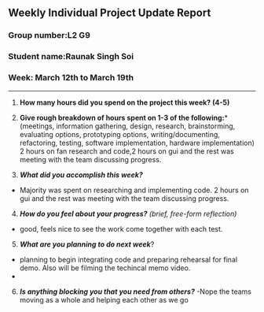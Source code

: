 ## Weekly Individual Project Update Report
### Group number:L2 G9
### Student name:Raunak Singh Soi
### Week: March 12th to March 19th
___
1. **How many hours did you spend on the project this week? (4-5)**

2. **Give rough breakdown of hours spent on 1-3 of the following:***
   (meetings, information gathering, design, research, brainstorming, evaluating options, prototyping options, writing/documenting, refactoring, testing, software implementation, hardware implementation)
   2 hours on fan research and code,2 hours on gui and the rest was meeting with the team discussing progress.
3. ***What did you accomplish this week?*** 
  - Majority was spent on researching and implementing code. 2 hours on gui and the rest was meeting with the team discussing progress.
4. ***How do you feel about your progress?*** _(brief, free-form reflection)_
  - good, feels nice to see the work come together with each test.
5. ***What are you planning to do next week***?
  - planning to begin integrating code and preparing rehearsal for final demo. Also will be filming the techincal memo video.
  - 
6. ***Is anything blocking you that you need from others?***
  -Nope the teams moving as a whole and helping each other as we go 
